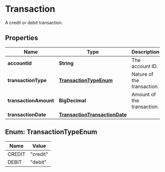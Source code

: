 

# Transaction

A credit or debit transaction.

## Properties

| Name | Type | Description | Notes |
|------------ | ------------- | ------------- | -------------|
|**accountId** | **String** | The account ID. |  |
|**transactionType** | [**TransactionTypeEnum**](#TransactionTypeEnum) | Nature of the transaction. |  |
|**transactionAmount** | **BigDecimal** | Amount of the transaction. |  |
|**transactionDate** | [**TransactionTransactionDate**](TransactionTransactionDate.md) |  |  |



## Enum: TransactionTypeEnum

| Name | Value |
|---- | -----|
| CREDIT | &quot;credit&quot; |
| DEBIT | &quot;debit&quot; |



